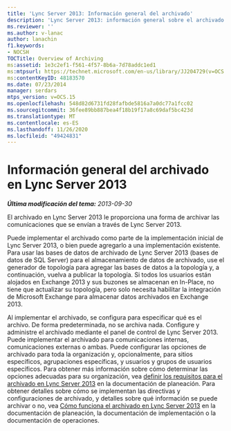 ```yaml
---
title: 'Lync Server 2013: Información general del archivado'
description: 'Lync Server 2013: información general sobre el archivado.'
ms.reviewer: ''
ms.author: v-lanac
author: lanachin
f1.keywords:
- NOCSH
TOCTitle: Overview of Archiving
ms:assetid: 1e3c2ef1-f561-4f57-8b6a-7d78addc1ed1
ms:mtpsurl: https://technet.microsoft.com/en-us/library/JJ204729(v=OCS.15)
ms:contentKeyID: 48183570
ms.date: 07/23/2014
manager: serdars
mtps_version: v=OCS.15
ms.openlocfilehash: 548d82d6731fd28fafbde5816a7a0dc77a1fcc02
ms.sourcegitcommit: 36fee89bb887bea4f18b19f17a8c69daf5bc423d
ms.translationtype: MT
ms.contentlocale: es-ES
ms.lasthandoff: 11/26/2020
ms.locfileid: "49424831"
---
```

# <a name="overview-of-archiving-in-lync-server-2013"></a>Información general del archivado en Lync Server 2013

<div data-xmlns="http://www.w3.org/1999/xhtml">

<div class="topic" data-xmlns="http://www.w3.org/1999/xhtml" data-msxsl="urn:schemas-microsoft-com:xslt" data-cs="https://msdn.microsoft.com/">

<div data-asp="https://msdn2.microsoft.com/asp">



</div>

<div id="mainSection">

<div id="mainBody">

<span> </span>

_**Última modificación del tema:** 2013-09-30_

El archivado en Lync Server 2013 le proporciona una forma de archivar las comunicaciones que se envían a través de Lync Server 2013.

Puede implementar el archivado como parte de la implementación inicial de Lync Server 2013, o bien puede agregarlo a una implementación existente. Para usar las bases de datos de archivado de Lync Server 2013 (bases de datos de SQL Server) para el almacenamiento de datos de archivado, use el generador de topología para agregar las bases de datos a la topología y, a continuación, vuelva a publicar la topología. Si todos los usuarios están alojados en Exchange 2013 y sus buzones se almacenan en In-Place, no tiene que actualizar su topología, pero solo necesita habilitar la integración de Microsoft Exchange para almacenar datos archivados en Exchange 2013.

Al implementar el archivado, se configura para especificar qué es el archivo. De forma predeterminada, no se archiva nada. Configure y administre el archivado mediante el panel de control de Lync Server 2013. Puede implementar el archivado para comunicaciones internas, comunicaciones externas o ambas. Puede configurar las opciones de archivado para toda la organización y, opcionalmente, para sitios específicos, agrupaciones específicas, y usuarios y grupos de usuarios específicos. Para obtener más información sobre cómo determinar las opciones adecuadas para su organización, vea [definir los requisitos para el archivado en Lync Server 2013](lync-server-2013-defining-your-requirements-for-archiving.md) en la documentación de planeación. Para obtener detalles sobre cómo se implementan las directivas y configuraciones de archivado, y detalles sobre qué información se puede archivar o no, vea [Cómo funciona el archivado en Lync Server 2013](lync-server-2013-how-archiving-works.md) en la documentación de planeación, la documentación de implementación o la documentación de operaciones.

</div>

<span> </span>

</div>

</div>

</div>

